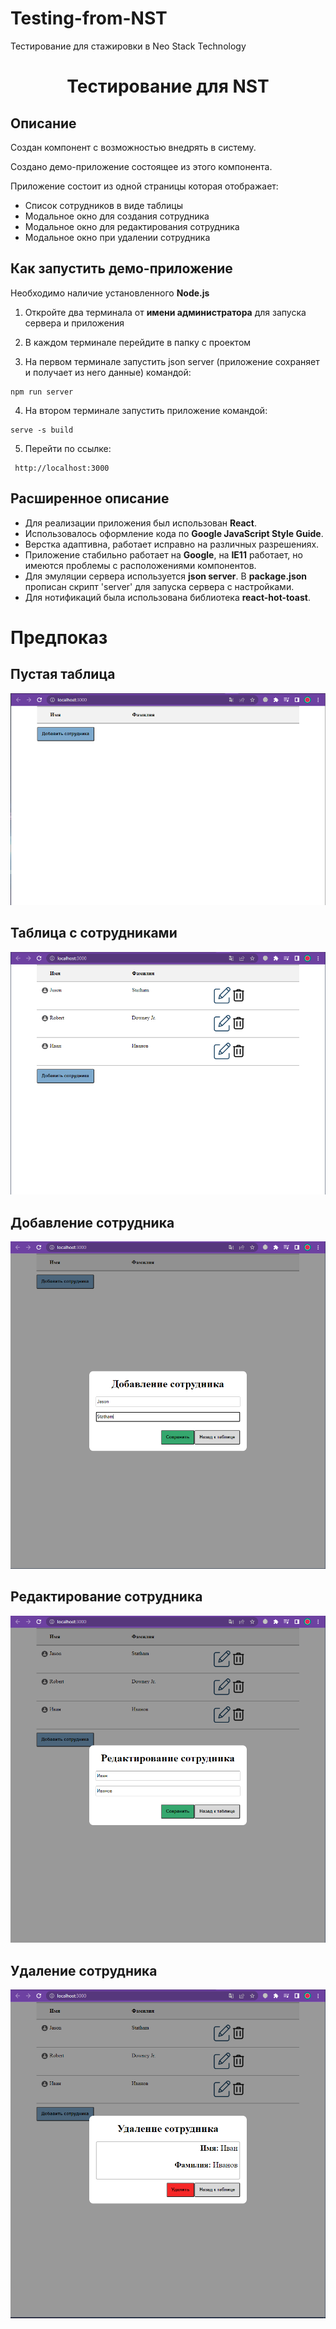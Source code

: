 # Testing-from-NST
Тестирование для стажировки в Neo Stack Technology

<h1 align="center">Тестирование для NST</h1>

## Описание

<p>Создан компонент с возможностью внедрять в систему.</p>
<p>Создано демо-приложение состоящее из этого компонента.</p>
<p>Приложение состоит из одной страницы которая отображает:</p>

- Список сотрудников в виде таблицы
-	Модальное окно для создания сотрудника
-	Модальное окно для редактирования сотрудника
-	Модальное окно при удалении сотрудника


## Как запустить демо-приложение

Необходимо наличие установленного **Node.js**

1. Откройте два терминала от **имени администратора** для запуска сервера и приложения

2. В каждом терминале перейдите в папку с проектом

3. На первом терминале запустить json server (приложение сохраняет и получает из него данные) командой:

```
npm run server
```
4. На втором терминале запустить приложение командой:
```
serve -s build
```
5. Перейти по ссылке:
```
 http://localhost:3000 
```

## Расширенное описание

- Для реализации приложения был использован **React**.
- Использовалось оформление кода по **Google JavaScript Style Guide**.
- Верстка адаптивна, работает исправно на различных разрешениях.
- Приложение стабильно работает на **Google**, на **IE11** работает, но имеются проблемы с расположениями компонентов.
- Для эмуляции сервера используется **json server**. В **package.json** прописан скрипт 'server' для запуска сервера с настройками.
- Для нотификаций была использована библиотека **react-hot-toast**.

# Предпоказ

## **Пустая таблица**

<p align="center">
<img  src="https://raw.githubusercontent.com/Stasynprok/Testing-from-NST/main/readme_image/1.PNG">
</p>

## **Таблица с сотрудниками**

<p align="center">
<img  src="https://raw.githubusercontent.com/Stasynprok/Testing-from-NST/main/readme_image/2.PNG">
</p>

## **Добавление сотрудника**

<p align="center">
<img  src="https://raw.githubusercontent.com/Stasynprok/Testing-from-NST/main/readme_image/3.PNG">
</p>

## **Редактирование сотрудника**

<p align="center">
<img  src="https://raw.githubusercontent.com/Stasynprok/Testing-from-NST/main/readme_image/4.PNG">
</p>

## **Удаление сотрудника**

<p align="center">
<img  src="https://raw.githubusercontent.com/Stasynprok/Testing-from-NST/main/readme_image/5.PNG">
</p>
